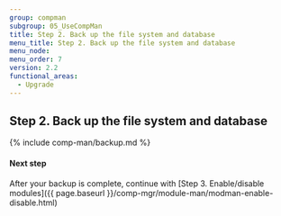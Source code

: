 ```yaml
---
group: compman
subgroup: 05_UseCompMan
title: Step 2. Back up the file system and database
menu_title: Step 2. Back up the file system and database
menu_node:
menu_order: 7
version: 2.2
functional_areas:
  - Upgrade
---
```


## Step 2. Back up the file system and database

{% include comp-man/backup.md %}

#### Next step

After your backup is complete, continue with [Step 3. Enable/disable modules]({{ page.baseurl }}/comp-mgr/module-man/modman-enable-disable.html)

